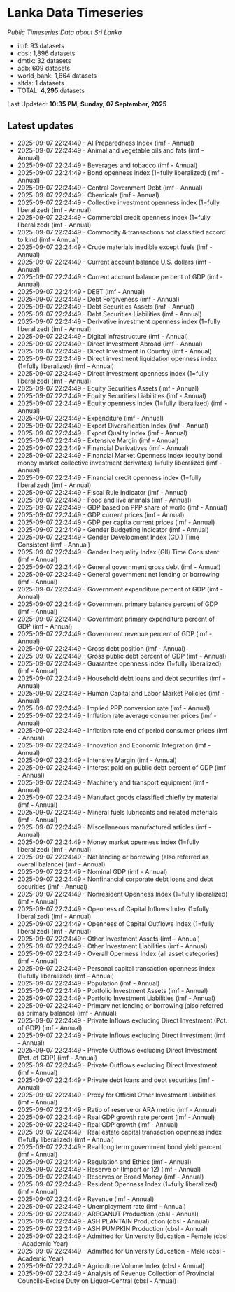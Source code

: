 # Lanka Data Timeseries
*Public Timeseries Data about Sri Lanka*

* imf: 93 datasets
* cbsl: 1,896 datasets
* dmtlk: 32 datasets
* adb: 609 datasets
* world_bank: 1,664 datasets
* sltda: 1 datasets
* TOTAL: **4,295** datasets

Last Updated: **10:35 PM, Sunday, 07 September, 2025**

## Latest updates

* 2025-09-07 22:24:49 - AI Preparedness Index (imf - Annual)
* 2025-09-07 22:24:49 - Animal and vegetable oils and fats (imf - Annual)
* 2025-09-07 22:24:49 - Beverages and tobacco (imf - Annual)
* 2025-09-07 22:24:49 - Bond openness index (1=fully liberalized) (imf - Annual)
* 2025-09-07 22:24:49 - Central Government Debt (imf - Annual)
* 2025-09-07 22:24:49 - Chemicals (imf - Annual)
* 2025-09-07 22:24:49 - Collective investment openness index (1=fully liberalized) (imf - Annual)
* 2025-09-07 22:24:49 - Commercial credit openness index (1=fully liberalized) (imf - Annual)
* 2025-09-07 22:24:49 - Commodity & transactions not classified accord to kind (imf - Annual)
* 2025-09-07 22:24:49 - Crude materials inedible except fuels (imf - Annual)
* 2025-09-07 22:24:49 - Current account balance U.S. dollars (imf - Annual)
* 2025-09-07 22:24:49 - Current account balance percent of GDP (imf - Annual)
* 2025-09-07 22:24:49 - DEBT (imf - Annual)
* 2025-09-07 22:24:49 - Debt Forgiveness (imf - Annual)
* 2025-09-07 22:24:49 - Debt Securities Assets (imf - Annual)
* 2025-09-07 22:24:49 - Debt Securities Liabilities (imf - Annual)
* 2025-09-07 22:24:49 - Derivative investment openness index (1=fully liberalized) (imf - Annual)
* 2025-09-07 22:24:49 - Digital Infrastructure (imf - Annual)
* 2025-09-07 22:24:49 - Direct Investment Abroad (imf - Annual)
* 2025-09-07 22:24:49 - Direct Investment In Country (imf - Annual)
* 2025-09-07 22:24:49 - Direct investment liquidation openness index (1=fully liberalized) (imf - Annual)
* 2025-09-07 22:24:49 - Direct investment openness index (1=fully liberalized) (imf - Annual)
* 2025-09-07 22:24:49 - Equity Securities Assets (imf - Annual)
* 2025-09-07 22:24:49 - Equity Securities Liabilities (imf - Annual)
* 2025-09-07 22:24:49 - Equity openness index (1=fully liberalized) (imf - Annual)
* 2025-09-07 22:24:49 - Expenditure (imf - Annual)
* 2025-09-07 22:24:49 - Export Diversification Index (imf - Annual)
* 2025-09-07 22:24:49 - Export Quality Index (imf - Annual)
* 2025-09-07 22:24:49 - Extensive Margin (imf - Annual)
* 2025-09-07 22:24:49 - Financial Derivatives (imf - Annual)
* 2025-09-07 22:24:49 - Financial Market Openness Index (equity bond money market collective investment derivates) 1=fully liberalized (imf - Annual)
* 2025-09-07 22:24:49 - Financial credit openness index (1=fully liberalized) (imf - Annual)
* 2025-09-07 22:24:49 - Fiscal Rule Indicator (imf - Annual)
* 2025-09-07 22:24:49 - Food and live animals (imf - Annual)
* 2025-09-07 22:24:49 - GDP based on PPP share of world (imf - Annual)
* 2025-09-07 22:24:49 - GDP current prices (imf - Annual)
* 2025-09-07 22:24:49 - GDP per capita current prices (imf - Annual)
* 2025-09-07 22:24:49 - Gender Budgeting Indicator (imf - Annual)
* 2025-09-07 22:24:49 - Gender Development Index (GDI) Time Consistent (imf - Annual)
* 2025-09-07 22:24:49 - Gender Inequality Index (GII) Time Consistent (imf - Annual)
* 2025-09-07 22:24:49 - General government gross debt (imf - Annual)
* 2025-09-07 22:24:49 - General government net lending or borrowing (imf - Annual)
* 2025-09-07 22:24:49 - Government expenditure percent of GDP (imf - Annual)
* 2025-09-07 22:24:49 - Government primary balance percent of GDP (imf - Annual)
* 2025-09-07 22:24:49 - Government primary expenditure percent of GDP (imf - Annual)
* 2025-09-07 22:24:49 - Government revenue percent of GDP (imf - Annual)
* 2025-09-07 22:24:49 - Gross debt position (imf - Annual)
* 2025-09-07 22:24:49 - Gross public debt percent of GDP (imf - Annual)
* 2025-09-07 22:24:49 - Guarantee openness index (1=fully liberalized) (imf - Annual)
* 2025-09-07 22:24:49 - Household debt loans and debt securities (imf - Annual)
* 2025-09-07 22:24:49 - Human Capital and Labor Market Policies (imf - Annual)
* 2025-09-07 22:24:49 - Implied PPP conversion rate (imf - Annual)
* 2025-09-07 22:24:49 - Inflation rate average consumer prices (imf - Annual)
* 2025-09-07 22:24:49 - Inflation rate end of period consumer prices (imf - Annual)
* 2025-09-07 22:24:49 - Innovation and Economic Integration (imf - Annual)
* 2025-09-07 22:24:49 - Intensive Margin (imf - Annual)
* 2025-09-07 22:24:49 - Interest paid on public debt percent of GDP (imf - Annual)
* 2025-09-07 22:24:49 - Machinery and transport equipment (imf - Annual)
* 2025-09-07 22:24:49 - Manufact goods classified chiefly by material (imf - Annual)
* 2025-09-07 22:24:49 - Mineral fuels lubricants and related materials (imf - Annual)
* 2025-09-07 22:24:49 - Miscellaneous manufactured articles (imf - Annual)
* 2025-09-07 22:24:49 - Money market openness index (1=fully liberalized) (imf - Annual)
* 2025-09-07 22:24:49 - Net lending or borrowing (also referred as overall balance) (imf - Annual)
* 2025-09-07 22:24:49 - Nominal GDP (imf - Annual)
* 2025-09-07 22:24:49 - Nonfinancial corporate debt loans and debt securities (imf - Annual)
* 2025-09-07 22:24:49 - Nonresident Openness Index (1=fully liberalized) (imf - Annual)
* 2025-09-07 22:24:49 - Openness of Capital Inflows Index (1=fully liberalized) (imf - Annual)
* 2025-09-07 22:24:49 - Openness of Capital Outflows Index (1=fully liberalized) (imf - Annual)
* 2025-09-07 22:24:49 - Other Investment Assets (imf - Annual)
* 2025-09-07 22:24:49 - Other Investment Liabilities (imf - Annual)
* 2025-09-07 22:24:49 - Overall Openness Index (all asset categories) (imf - Annual)
* 2025-09-07 22:24:49 - Personal capital transaction openness index (1=fully liberalized) (imf - Annual)
* 2025-09-07 22:24:49 - Population (imf - Annual)
* 2025-09-07 22:24:49 - Portfolio Investment Assets (imf - Annual)
* 2025-09-07 22:24:49 - Portfolio Investment Liabilities (imf - Annual)
* 2025-09-07 22:24:49 - Primary net lending or borrowing (also referred as primary balance) (imf - Annual)
* 2025-09-07 22:24:49 - Private Inflows excluding Direct Investment (Pct. of GDP) (imf - Annual)
* 2025-09-07 22:24:49 - Private Inflows excluding Direct Investment (imf - Annual)
* 2025-09-07 22:24:49 - Private Outflows excluding Direct Investment (Pct. of GDP) (imf - Annual)
* 2025-09-07 22:24:49 - Private Outflows excluding Direct Investment (imf - Annual)
* 2025-09-07 22:24:49 - Private debt loans and debt securities (imf - Annual)
* 2025-09-07 22:24:49 - Proxy for Official Other Investment Liabilities (imf - Annual)
* 2025-09-07 22:24:49 - Ratio of reserve or ARA metric (imf - Annual)
* 2025-09-07 22:24:49 - Real GDP growth rate percent (imf - Annual)
* 2025-09-07 22:24:49 - Real GDP growth (imf - Annual)
* 2025-09-07 22:24:49 - Real estate capital transaction openness index (1=fully liberalized) (imf - Annual)
* 2025-09-07 22:24:49 - Real long term government bond yield percent (imf - Annual)
* 2025-09-07 22:24:49 - Regulation and Ethics (imf - Annual)
* 2025-09-07 22:24:49 - Reserve or (Import or 12) (imf - Annual)
* 2025-09-07 22:24:49 - Reserves or Broad Money (imf - Annual)
* 2025-09-07 22:24:49 - Resident Openness Index (1=fully liberalized) (imf - Annual)
* 2025-09-07 22:24:49 - Revenue (imf - Annual)
* 2025-09-07 22:24:49 - Unemployment rate (imf - Annual)
* 2025-09-07 22:24:49 - ARECANUT Production (cbsl - Annual)
* 2025-09-07 22:24:49 - ASH PLANTAIN Production (cbsl - Annual)
* 2025-09-07 22:24:49 - ASH PUMPKIN Production (cbsl - Annual)
* 2025-09-07 22:24:49 - Admitted for University Education - Female (cbsl - Academic Year)
* 2025-09-07 22:24:49 - Admitted for University Education - Male (cbsl - Academic Year)
* 2025-09-07 22:24:49 - Agriculture Volume Index (cbsl - Annual)
* 2025-09-07 22:24:49 - Analysis of Revenue Collection of Provincial Councils-Excise Duty on Liquor-Central (cbsl - Annual)